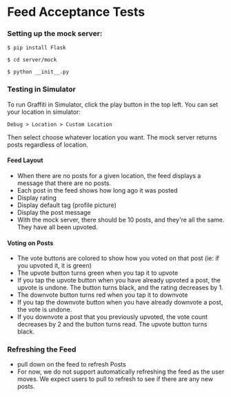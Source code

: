 # Feed Acceptance Tests

### Setting up the mock server:
`$ pip install Flask`

`$ cd server/mock`

`$ python __init__.py`

### Testing in Simulator
To run Graffiti in Simulator, click the play button in the top left. You can set your location in simulator:

`Debug > Location > Custom Location`

Then select choose whatever location you want. The mock server returns posts regardless of location.

#### Feed Layout
* When there are no posts for a given location, the feed displays a message that there are no posts.
* Each post in the feed shows how long ago it was posted
* Display rating
* Display default tag (profile picture)
* Display the post message
* With the mock server, there should be 10 posts, and they're all the same. They have all been upvoted.

#### Voting on Posts
* The vote buttons are colored to show how you voted on that post (ie: if you upvoted it, it is green)
* The upvote button turns green when you tap it to upvote
* If you tap the upvote button when you have already upvoted a post, the upvote is undone. The button turns black, and the rating decreases by 1.
* The downvote button turns red when you tap it to downvote
* If you tap the downvote button when you have already downvote a post, the vote is undone.
* If you downvote a post that you previously upvoted, the vote count decreases by 2 and the button turns read. The upvote button turns black.

### Refreshing the Feed
* pull down on the feed to refresh Posts
* For now, we do not support automatically refreshing the feed as the user moves. We expect users to pull to refresh to see if there are any new posts.
